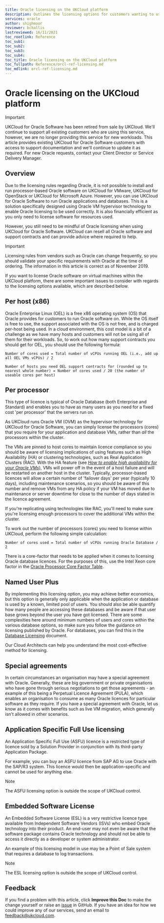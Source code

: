 ```yaml
---
title: Oracle licensing on the UKCloud platform
description: Outlines the licensing options for customers wanting to use Oracle on the UKCloud Platform
services: oracle
author: shighmoor
reviewer: bchallis
lastreviewed: 16/11/2021
toc_rootlink: Reference
toc_sub1: 
toc_sub2:
toc_sub3:
toc_sub4:
toc_title: Oracle licensing on the UKCloud platform
toc_fullpath: Reference/orcl-ref-licensing.md
toc_mdlink: orcl-ref-licensing.md
---
```


# Oracle licensing on the UKCloud platform

> [!IMPORTANT]
> UKCloud for Oracle Software has been retired from sale by UKCloud. We'll continue to support all existing customers who are using this service, however, we are no longer providing this service for new workloads. This article provides existing UKCloud for Oracle Software customers with access to support documentation and we'll continue to update it as required. For new Oracle requests, contact your Client Director or Service Delivery Manager.

## Overview

Due to the licensing rules regarding Oracle, it is not possible to install and run processor-based Oracle software on UKCloud for VMware, UKCloud for OpenStack or UKCloud for Microsoft Azure. However, you can use UKCloud for Oracle Software to run Oracle applications and databases. This is a solution specifically designed using Oracle VM hypervisor technology to enable Oracle licensing to be used correctly. It is also financially efficient as you only need to license software for resources used.

However, you still need to be mindful of Oracle licensing when using UKCloud for Oracle Software. UKCloud can resell all Oracle software and support contracts and can provide advice where required to help.

> [!IMPORTANT]
> Licensing rules from vendors such as Oracle can change frequently, so you should validate your specific requirements with Oracle at the time of ordering. The information in this article is correct as of November 2019.

If you want to license Oracle software on virtual machines within the UKCloud platform, there are some important issues to consider with regards to the licensing options available, which are described below.

## Per host (x86)

Oracle Enterprise Linux (OEL) is a free x86 operating system (OS) that Oracle provides for customers to run Oracle software on. While the OS itself is free to use, the support associated with the OS is not free, and is charged per-host being used. In a cloud environment, this cost model is a bit of a challenge as we have many hosts and customers will not be using all of them for their workloads. So, to work out how many support contracts you should get for OEL, you should use the following formula:

`Number of cores used = Total number of vCPUs running OEL (i.e., add up all OEL VMs vCPUs) / 2`

`Number of hosts you need OEL support contracts for (rounded up to nearest whole number) = Number of cores used / 20 (the number of useable cores per host)`

## Per processor

This type of licence is typical of Oracle Database (both Enterprise and Standard) and enables you to have as many users as you need for a fixed cost 'per processor' that the servers run on.

As UKCloud runs Oracle VM (OVM) as the hypervisor technology for UKCloud for Oracle Software, you can simply license the processors (cores) that you require for your application and database VMs, rather than *all* the processors within the cluster.

The VMs are pinned to host cores to maintain licence compliance so you should be aware of licensing implications of using features such as High Availability (HA) or clustering technologies, such as Real Application Clusters (RAC). With the HA feature (see [*How to enable high availability for your Oracle VMs*](orcl-how-enable-ha.md)), VMs will power off in the event of a host failure and will be restarted on another host in the cluster. Typically, processor-based licences will allow a certain number of 'failover days' per year (typically 10 days), including maintenance scenarios, so you should be aware of this number and remove VMs from any HA policy if your VM has moved due to maintenance or server downtime for close to the number of days stated in the licence agreement.

If you're replicating using technologies like RAC, you'll need to make sure you're licensing enough processors to cover the additional VMs within the cluster.

To work out the number of processors (cores) you need to license within UKCloud, perform the following simple calculation:

`Number of cores used = Total number of vCPUs running Oracle Database / 2`

There is a core-factor that needs to be applied when it comes to licensing Oracle database licences. For the purposes of this, use the Intel Xeon core factor in the [Oracle Processor Core Factor Table](https://www.oracle.com/us/corporate/contracts/processor-core-factor-table-070634.pdf).

## Named User Plus

By implementing this licensing option, you may achieve better economics, but this option is generally only applicable when the application or database is used by a known, limited pool of users. You should also be able quantify how many people are accessing these databases and be aware if that user base grows beyond the user you have got licensed. There are some complexities here around minimum numbers of users and cores within the various database options, so make sure you follow the guidance on licensing published by Oracle. For databases, you can find this in the [Database Licensing](https://www.oracle.com/assets/databaselicensing-070584.pdf) document.

Our Cloud Architects can help you understand the most cost-effective method for licensing.

## Special agreements

In certain circumstances an organisation may have a special agreement with Oracle. Generally, these are big government or private organisations who have gone through serious negotiations to get those agreements - an example of this being a Perpetual Licence Agreement (PULA), which enables an organisation to consume as many Oracle licences for particular software as they require. If you have a special agreement with Oracle, let us know as it comes with benefits such as live VM migration, which generally isn't allowed in other scenarios.

## Application Specific Full Use licensing

An Application Specific Full Use (ASFU) licence is a restricted type of licence sold by a Solution Provider in conjunction with its third-party Application Package.

For example, you can buy an ASFU licence from SAP AG to use Oracle with the SAP/R3 system. This licence would then be application-specific and cannot be used for anything else.

> [!NOTE]
> The ASFU licensing option is outside the scope of UKCloud control.

## Embedded Software License

An Embedded Software License (ESL) is a very restrictive licence type available from Independent Software Vendors (ISVs) who embed Oracle technology into their product. An end-user may not even be aware that the software package contains Oracle technology and should not be able to access it directly as a developer or system administrator.

An example of this licensing model in use may be a Point of Sale system that requires a database to log transactions.

> [!NOTE]
> The ESL licensing option is outside the scope of UKCloud control.

## Feedback

If you find a problem with this article, click **Improve this Doc** to make the change yourself or raise an [issue](https://github.com/UKCloud/documentation/issues) in GitHub. If you have an idea for how we could improve any of our services, send an email to <feedback@ukcloud.com>.

